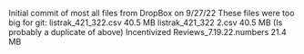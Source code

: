 Initial commit of most all files from DropBox on 9/27/22
These files were too big for git:
listrak_421_322.csv   40.5 MB
listrak_421_322 2.csv 40.5 MB (Is probably a duplicate of above)
Incentivized Reviews_7.19.22.numbers 21.4 MB
